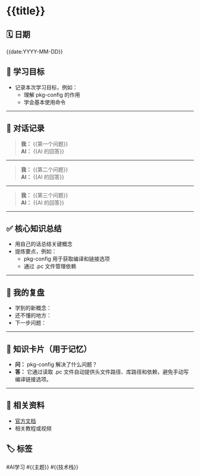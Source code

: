 # {{title}}  <!-- 知识点或主题，例如：pkg-config 的作用 -->

## 🗓 日期
{{date:YYYY-MM-DD}}

## 🎯 学习目标
- 记录本次学习目标，例如：
  - 理解 pkg-config 的作用
  - 学会基本使用命令

---

## 💬 对话记录

> **我：** {{第一个问题}}  
> **AI：** {{AI 的回答}}

---

> **我：** {{第二个问题}}  
> **AI：** {{AI 的回答}}

---

> **我：** {{第三个问题}}  
> **AI：** {{AI 的回答}}

---

## ✅ 核心知识总结
- 用自己的话总结关键概念
- 提炼要点，例如：
  - pkg-config 用于获取编译和链接选项
  - 通过 .pc 文件管理依赖

---

## 🧠 我的复盘
- 学到的新概念：
- 还不懂的地方：
- 下一步问题：

---

## 🧩 知识卡片（用于记忆）
- **问：** pkg-config 解决了什么问题？
- **答：** 它通过读取 .pc 文件自动提供头文件路径、库路径和依赖，避免手动写编译链接选项。

---

## 🔗 相关资料
- [官方文档](https://www.freedesktop.org/wiki/Software/pkg-config/)
- 相关教程或视频

## 🏷 标签
#AI学习 #{{主题}} #{{技术栈}}